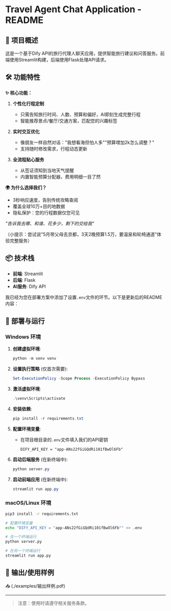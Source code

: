 # Travel Agent Chat Application - README

## 🌟 项目概述

这是一个基于Dify API的旅行代理人聊天应用，提供智能旅行建议和问答服务。前端使用Streamlit构建，后端使用Flask处理API请求。

## 🛠️ 功能特性

**✨ 核心功能：**  
1. **个性化行程定制**  
   - 只需告知旅行时间、人数、预算和偏好，AI即刻生成完整行程  
   - 智能推荐景点/餐厅/交通方案，匹配您的兴趣标签  

2. **实时交互优化**  
   - 像朋友一样自然对话："我想看海但怕人多""预算增加2k怎么调整？"  
   - 支持随时修改需求，行程动态更新  

3. **全流程贴心服务**  
   - 从签证须知到当地天气提醒  
   - 内置智能预算分配器，费用明细一目了然  

**🌍 为什么选择我们？**  
- 3秒响应速度，告别传统攻略查阅  
- 覆盖全球10万+目的地数据  
- 隐私保护：您的行程数据仅您可见  

*"告诉我去哪、和谁、花多少，剩下的交给我"*  

（小提示：尝试说"5月带父母去京都，3天2晚预算1.5万，要温泉和轮椅通道"体验完整服务）


## 📦 技术栈

- **前端**: Streamlit
- **后端**: Flask
- **AI服务**: Dify API

我已经为您在部署方案中添加了设置`.env`文件的环节。以下是更新后的README内容：

## 🚀 部署与运行

### Windows 环境

1. **创建虚拟环境**:
   ```powershell
   python -m venv venv
   ```

2. **设置执行策略** (仅首次需要):
   ```powershell
   Set-ExecutionPolicy -Scope Process -ExecutionPolicy Bypass
   ```

3. **激活虚拟环境**:
   ```powershell
   .\venv\Scripts\activate
   ```

4. **安装依赖**:
   ```powershell
   pip install -r requirements.txt
   ```

5. **配置环境变量**:
   - 在项目根目录的`.env`文件填入我们的API密钥
     ```
     DIFY_API_KEY = "app-ANs22fGiGQdRi101fBwOl6Fb"
     ```

6. **启动后端服务** (在新终端中):
   ```powershell
   python server.py
   ```

7. **启动前端应用** (在新终端中):
   ```powershell
   streamlit run app.py
   ```

### macOS/Linux 环境

```bash
pip3 install -r requirements.txt

# 配置环境变量
echo "DIFY_API_KEY = "app-ANs22fGiGQdRi101fBwOl6Fb"" >> .env

# 在一个终端运行
python server.py

# 在另一个终端运行
streamlit run app.py
```
## 📌 输出/使用样例
📥 (./examples/输出样例.pdf)

---

> 注意：使用时请遵守相关服务条款。
